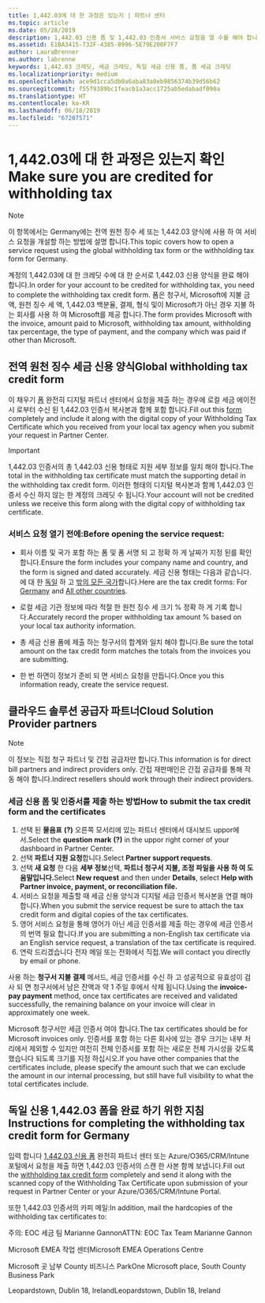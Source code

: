 ```yaml
---
title: 1,442.03에 대 한 과정은 있는지 | 파트너 센터
ms.topic: article
ms.date: 05/28/2019
description: 1,442.03 신용 폼 및 1,442.03 인증서 서비스 요청을 열 수를 해야 합니다.
ms.assetid: E1BA3415-732F-4385-8996-5E79E200F7F7
author: LauraBrenner
ms.author: labrenne
keywords: 1,442.03 크레딧, 세금 크레딧, 독일 세금 신용 폼, 폼 세금 크레딧
ms.localizationpriority: medium
ms.openlocfilehash: ace9d1cca5db0a6aba83a0eb9856374b39d56b62
ms.sourcegitcommit: f55f9389bc1feacb1a3acc1725ab5edabadf090a
ms.translationtype: HT
ms.contentlocale: ko-KR
ms.lasthandoff: 06/18/2019
ms.locfileid: "67207571"
---
```

# <a name="make-sure-you-are-credited-for-withholding-tax"></a><span data-ttu-id="9d481-104">1,442.03에 대 한 과정은 있는지 확인</span><span class="sxs-lookup"><span data-stu-id="9d481-104">Make sure you are credited for withholding tax</span></span>

>[!Note]
><span data-ttu-id="9d481-105">이 항목에서는 Germany에는 전역 원천 징수 세 또는 1,442.03 양식에 사용 하 여 서비스 요청을 개설할 하는 방법에 설명 합니다.</span><span class="sxs-lookup"><span data-stu-id="9d481-105">This topic covers how to open a service request using the global withholding tax form or the withholding tax form for Germany.</span></span>

<span data-ttu-id="9d481-106">계정의 1,442.03에 대 한 크레딧 수에 대 한 순서로 1,442.03 신용 양식을 완료 해야 합니다.</span><span class="sxs-lookup"><span data-stu-id="9d481-106">In order for your account to be credited for withholding tax, you need to complete the withholding tax credit form.</span></span> <span data-ttu-id="9d481-107">폼은 청구서, Microsoft에 지불 금액, 원천 징수 세 액, 1,442.03 백분율, 결제, 형식 및이 Microsoft가 아닌 경우 지불 하는 회사를 사용 하 여 Microsoft를 제공 합니다.</span><span class="sxs-lookup"><span data-stu-id="9d481-107">The form provides Microsoft with the invoice, amount paid to Microsoft, withholding tax amount, withholding tax percentage, the type of payment, and the company which was paid if other than Microsoft.</span></span>  

## <a name="global-withholding-tax-credit-form"></a><span data-ttu-id="9d481-108">전역 원천 징수 세금 신용 양식</span><span class="sxs-lookup"><span data-stu-id="9d481-108">Global withholding tax credit form</span></span>

<span data-ttu-id="9d481-109">이 채우기 [폼](https://query.prod.cms.rt.microsoft.com/cms/api/am/binary/RE30311) 완전히 디지털 파트너 센터에서 요청을 제출 하는 경우에 로컬 세금 에이전시 로부터 수신 된 1,442.03 인증서 복사본과 함께 포함 합니다.</span><span class="sxs-lookup"><span data-stu-id="9d481-109">Fill out this [form](https://query.prod.cms.rt.microsoft.com/cms/api/am/binary/RE30311) completely and include it along with the digital copy of your Withholding Tax Certificate which you received from your local tax agency when you submit your request in Partner Center.</span></span>
>[!IMPORTANT]
><span data-ttu-id="9d481-110">1,442.03 인증서의 총 1,442.03 신용 형태로 지원 세부 정보를 일치 해야 합니다.</span><span class="sxs-lookup"><span data-stu-id="9d481-110">The total in the withholding tax certificate must match the supporting detail in the withholding tax credit form.</span></span> <span data-ttu-id="9d481-111">이러한 형태의 디지털 복사본과 함께 1,442.03 인증서 수신 하지 않는 한 계정의 크레딧 수 됩니다.</span><span class="sxs-lookup"><span data-stu-id="9d481-111">Your account will not be credited unless we receive this form along with the digital copy of withholding tax certificate.</span></span>

### <a name="before-opening-the-service-request"></a><span data-ttu-id="9d481-112">서비스 요청 열기 전에:</span><span class="sxs-lookup"><span data-stu-id="9d481-112">Before opening the service request:</span></span>

- <span data-ttu-id="9d481-113">회사 이름 및 국가 포함 하는 폼 및 폼 서명 되 고 정확 하 게 날짜가 지정 된를 확인 합니다.</span><span class="sxs-lookup"><span data-stu-id="9d481-113">Ensure the form includes your company name and country, and the form is signed and dated accurately.</span></span> <span data-ttu-id="9d481-114">세금 신용 형태는 다음과 같습니다. 에 대 한 [독일](https://query.prod.cms.rt.microsoft.com/cms/api/am/binary/RE305Lo) 하 고 [밖의 모든 국가](https://query.prod.cms.rt.microsoft.com/cms/api/am/binary/RE30311)합니다.</span><span class="sxs-lookup"><span data-stu-id="9d481-114">Here are the tax credit forms: For [Germany](https://query.prod.cms.rt.microsoft.com/cms/api/am/binary/RE305Lo) and [All other countries](https://query.prod.cms.rt.microsoft.com/cms/api/am/binary/RE30311).</span></span>

- <span data-ttu-id="9d481-115">로컬 세금 기관 정보에 따라 적절 한 원천 징수 세 크기 % 정확 하 게 기록 합니다.</span><span class="sxs-lookup"><span data-stu-id="9d481-115">Accurately record the proper withholding tax amount % based on your local tax authority information.</span></span>

- <span data-ttu-id="9d481-116">총 세금 신용 폼에 제출 하는 청구서의 합계와 일치 해야 합니다.</span><span class="sxs-lookup"><span data-stu-id="9d481-116">Be sure the total amount on the tax credit form matches the totals from the invoices you are submitting.</span></span> 

- <span data-ttu-id="9d481-117">한 번 하면이 정보가 준비 되 면 서비스 요청을 만듭니다.</span><span class="sxs-lookup"><span data-stu-id="9d481-117">Once you this information ready, create the service request.</span></span>

## <a name="cloud-solution-provider-partners"></a><span data-ttu-id="9d481-118">클라우드 솔루션 공급자 파트너</span><span class="sxs-lookup"><span data-stu-id="9d481-118">Cloud Solution Provider partners</span></span>

>[!Note]
><span data-ttu-id="9d481-119">이 정보는 직접 청구 파트너 및 간접 공급자만 합니다.</span><span class="sxs-lookup"><span data-stu-id="9d481-119">This information is for direct bill partners and indirect providers only.</span></span> <span data-ttu-id="9d481-120">간접 재판매인은 간접 공급자를 통해 작동 해야 합니다.</span><span class="sxs-lookup"><span data-stu-id="9d481-120">Indirect resellers should work through their indirect providers.</span></span>

### <a name="how-to-submit-the-tax-credit-form-and-the-certificates"></a><span data-ttu-id="9d481-121">세금 신용 폼 및 인증서를 제출 하는 방법</span><span class="sxs-lookup"><span data-stu-id="9d481-121">How to submit the tax credit form and the certificates</span></span>

1. <span data-ttu-id="9d481-122">선택 된 **물음표** **(?)**  오른쪽 모서리에 있는 파트너 센터에서 대시보드 uppor에서.</span><span class="sxs-lookup"><span data-stu-id="9d481-122">Select the **question mark** **(?)** in the uppor right corner of your dashboard in Partner Center.</span></span>
2. <span data-ttu-id="9d481-123">선택 **파트너 지원 요청**합니다.</span><span class="sxs-lookup"><span data-stu-id="9d481-123">Select **Partner support requests**.</span></span>
3. <span data-ttu-id="9d481-124">선택 **새 요청** 한 다음 **세부 정보**선택, **파트너 청구서 지불, 조정 파일을 사용 하 여 도움말입니다.**</span><span class="sxs-lookup"><span data-stu-id="9d481-124">Select **New request** and then under **Details**, select **Help with Partner invoice, payment, or reconciliation file.**</span></span>
4. <span data-ttu-id="9d481-125">서비스 요청을 제출할 때 세금 신용 양식과 디지털 세금 인증서 복사본을 연결 해야 합니다.</span><span class="sxs-lookup"><span data-stu-id="9d481-125">When you submit the service request be sure to attach the tax credit form and digital copies of the tax certificates.</span></span>
5. <span data-ttu-id="9d481-126">영어 서비스 요청을 통해 영어가 아닌 세금 인증서를 제출 하는 경우에 세금 인증서의 번역 필요 합니다.</span><span class="sxs-lookup"><span data-stu-id="9d481-126">If you are submitting a non-English tax certificate via an English service request, a translation of the tax certificate is required.</span></span>
6. <span data-ttu-id="9d481-127">연락 드리겠습니다 전자 메일 또는 전화에서 직접.</span><span class="sxs-lookup"><span data-stu-id="9d481-127">We will contact you directly by email or phone.</span></span>

<span data-ttu-id="9d481-128">사용 하는 **청구서 지불 결제** 메서드, 세금 인증서를 수신 하 고 성공적으로 유효성이 검사 되 면 청구서에서 남은 잔액과 약 1 주일 후에서 삭제 됩니다.</span><span class="sxs-lookup"><span data-stu-id="9d481-128">Using the **invoice-pay payment** method, once tax certificates are received and validated successfully, the remaining balance on your invoice will clear in approximately one week.</span></span> 

<span data-ttu-id="9d481-129">Microsoft 청구서만 세금 인증서 여야 합니다.</span><span class="sxs-lookup"><span data-stu-id="9d481-129">The tax certificates should be for Microsoft invoices only.</span></span> <span data-ttu-id="9d481-130">인증서를 포함 하는 다른 회사에 있는 경우 크기는 내부 처리에서 제외할 수 있지만 여전히 전체 인증서를 포함 하는 새로운 전체 가시성을 갖도록 했습니다 되도록 크기를 지정 하십시오.</span><span class="sxs-lookup"><span data-stu-id="9d481-130">If you have other companies that the certificates include, please specify the amount such that we can exclude the amount in our internal processing, but still have full visibility to what the total certificates include.</span></span> 

## <a name="instructions-for-completing-the-withholding-tax-credit-form-for-germany"></a><span data-ttu-id="9d481-131">독일 신용 1,442.03 폼을 완료 하기 위한 지침</span><span class="sxs-lookup"><span data-stu-id="9d481-131">Instructions for completing the withholding tax credit form for Germany</span></span>

<span data-ttu-id="9d481-132">입력 합니다 [1,442.03 신용 폼](https://query.prod.cms.rt.microsoft.com/cms/api/am/binary/RE305Lo) 완전히 파트너 센터 또는 Azure/O365/CRM/Intune 포털에서 요청을 제출 하면 1,442.03 인증서의 스캔 한 사본 함께 보냅니다.</span><span class="sxs-lookup"><span data-stu-id="9d481-132">Fill out the [withholding tax credit form](https://query.prod.cms.rt.microsoft.com/cms/api/am/binary/RE305Lo)  completely and send it along with the scanned copy of the Withholding Tax Certificate upon submission of your request in Partner Center or your Azure/O365/CRM/Intune Portal.</span></span> 

<span data-ttu-id="9d481-133">또한 1,442.03 인증서의 카피 메일:</span><span class="sxs-lookup"><span data-stu-id="9d481-133">In addition, mail the hardcopies of the withholding tax certificates to:</span></span>

<span data-ttu-id="9d481-134">주의: EOC 세금 팀 Marianne Gannon</span><span class="sxs-lookup"><span data-stu-id="9d481-134">ATTN: EOC Tax Team Marianne Gannon</span></span>

<span data-ttu-id="9d481-135">Microsoft EMEA 작업 센터</span><span class="sxs-lookup"><span data-stu-id="9d481-135">Microsoft EMEA Operations Centre</span></span>

<span data-ttu-id="9d481-136">Microsoft 곳 남부 County 비즈니스 Park</span><span class="sxs-lookup"><span data-stu-id="9d481-136">One Microsoft place, South County Business Park</span></span>

<span data-ttu-id="9d481-137">Leopardstown, Dublin 18, Ireland</span><span class="sxs-lookup"><span data-stu-id="9d481-137">Leopardstown, Dublin 18, Ireland</span></span>
